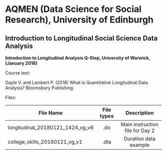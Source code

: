 # AQMEN (Data Science for Social Research), University of Edinburgh

## Introduction to Longitudinal Social Science Data Analysis

**Introduction to Longitudinal Analysis Q-Step, University of Warwick, (January 2018)**

Course text:

Gayle V. and Lambert P. (2018) What is Quantitative Longitudinal Data Analysis?
                               Bloomsbury Publishing.
                               
Files:

| File Name      | File types          | Description
| -------------------------------------|:-------------:|:-------------:|
| longitudinal_20180121_1424_vg_v6     | .do | Main instruction file for Day 2|
| college_skills_20180121_vg_v1 |.dta | Duration data example |

